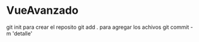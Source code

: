 # VueAvanzado
git init para crear el reposito
git add . para agregar los achivos 
git commit -m 'detalle'

